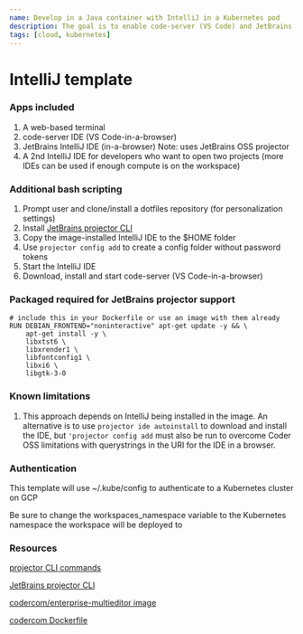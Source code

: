 ```yaml
---
name: Develop in a Java container with IntelliJ in a Kubernetes pod
description: The goal is to enable code-server (VS Code) and JetBrains Projector IntelliJ
tags: [cloud, kubernetes]
---
```


# IntelliJ template

### Apps included
1. A web-based terminal
1. code-server IDE (VS Code-in-a-browser)
1. JetBrains IntelliJ IDE (in-a-browser) Note: uses JetBrains OSS projector
1. A 2nd IntelliJ IDE for developers who want to open two projects (more IDEs can be used if enough compute is on the workspace)

### Additional bash scripting
1. Prompt user and clone/install a dotfiles repository (for personalization settings)
1. Install [JetBrains projector CLI](https://github.com/JetBrains/projector-installer#Installation)
1. Copy the image-installed IntelliJ IDE to the $HOME folder
1. Use `projector config add` to create a config folder without password tokens
1. Start the IntelliJ IDE
1. Download, install and start code-server (VS Code-in-a-browser)

### Packaged required for JetBrains projector support
```console
# include this in your Dockerfile or use an image with them already
RUN DEBIAN_FRONTEND="noninteractive" apt-get update -y && \
    apt-get install -y \
    libxtst6 \
    libxrender1 \
    libfontconfig1 \
    libxi6 \
    libgtk-3-0
```

### Known limitations
1. This approach depends on IntelliJ being installed in the image. An alternative is to use `projector ide autoinstall` to download and install the IDE, but `'projector config add` must also be run to overcome Coder OSS limitations with querystrings in the URI for the IDE in a browser.

### Authentication

This template will use ~/.kube/config to authenticate to a Kubernetes cluster on GCP

Be sure to change the workspaces_namespace variable to the Kubernetes namespace the workspace will be deployed to

### Resources
[projector CLI commands](https://github.com/JetBrains/projector-installer/blob/master/COMMANDS.md)

[JetBrains projector CLI](https://github.com/JetBrains/projector-installer#Installation)

[codercom/enterprise-multieditor image](https://hub.docker.com/r/codercom/enterprise-multieditor)

[codercom Dockerfile](https://github.com/coder/enterprise-images/tree/main/images/multieditor)